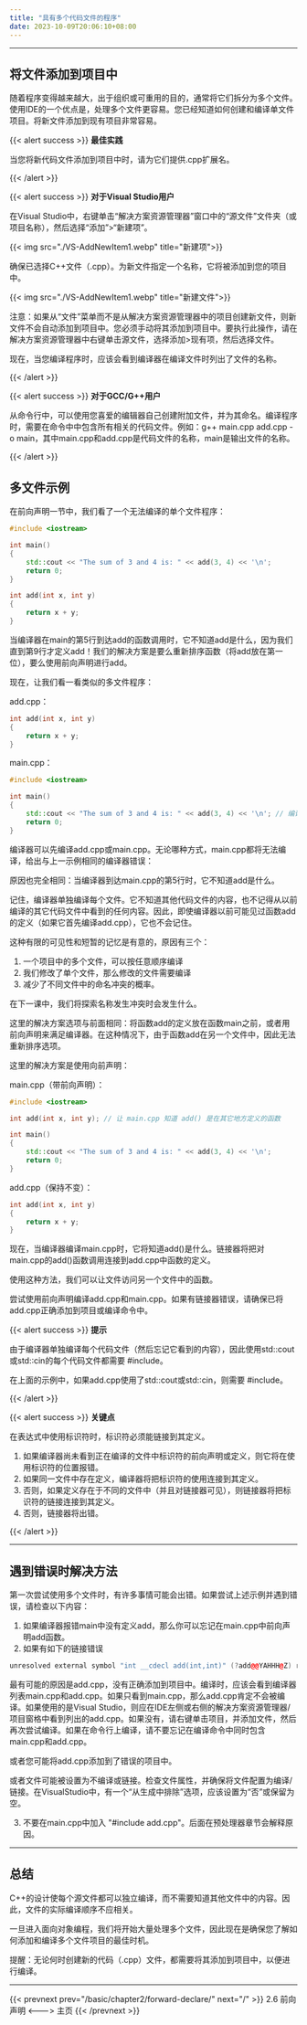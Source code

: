 ```yaml
---
title: "具有多个代码文件的程序"
date: 2023-10-09T20:06:10+08:00
---
```


***
## 将文件添加到项目中

随着程序变得越来越大，出于组织或可重用的目的，通常将它们拆分为多个文件。使用IDE的一个优点是，处理多个文件更容易。您已经知道如何创建和编译单文件项目。将新文件添加到现有项目非常容易。

{{< alert success >}}
**最佳实践**

当您将新代码文件添加到项目中时，请为它们提供.cpp扩展名。

{{< /alert >}}

{{< alert success >}}
**对于Visual Studio用户**

在Visual Studio中，右键单击“解决方案资源管理器”窗口中的“源文件”文件夹（或项目名称），然后选择“添加”>“新建项”。

{{< img src="./VS-AddNewItem1.webp" title="新建项">}}

确保已选择C++文件（.cpp）。为新文件指定一个名称，它将被添加到您的项目中。

{{< img src="./VS-AddNewItem1.webp" title="新建文件">}}

注意：如果从“文件”菜单而不是从解决方案资源管理器中的项目创建新文件，则新文件不会自动添加到项目中。您必须手动将其添加到项目中。要执行此操作，请在解决方案资源管理器中右键单击源文件，选择添加>现有项，然后选择文件。

现在，当您编译程序时，应该会看到编译器在编译文件时列出了文件的名称。

{{< /alert >}}

{{< alert success >}}
**对于GCC/G++用户**

从命令行中，可以使用您喜爱的编辑器自己创建附加文件，并为其命名。编译程序时，需要在命令中中包含所有相关的代码文件。例如：g++ main.cpp add.cpp -o main，其中main.cpp和add.cpp是代码文件的名称，main是输出文件的名称。

{{< /alert >}}

## 多文件示例

在前向声明一节中，我们看了一个无法编译的单个文件程序：

```C++
#include <iostream>

int main()
{
    std::cout << "The sum of 3 and 4 is: " << add(3, 4) << '\n';
    return 0;
}

int add(int x, int y)
{
    return x + y;
}
```

当编译器在main的第5行到达add的函数调用时，它不知道add是什么，因为我们直到第9行才定义add！我们的解决方案是要么重新排序函数（将add放在第一位），要么使用前向声明进行add。

现在，让我们看一看类似的多文件程序：

add.cpp：

```C++
int add(int x, int y)
{
    return x + y;
}
```

main.cpp：

```C++
#include <iostream>

int main()
{
    std::cout << "The sum of 3 and 4 is: " << add(3, 4) << '\n'; // 编译失败
    return 0;
}
```

编译器可以先编译add.cpp或main.cpp。无论哪种方式，main.cpp都将无法编译，给出与上一示例相同的编译器错误：

原因也完全相同：当编译器到达main.cpp的第5行时，它不知道add是什么。

记住，编译器单独编译每个文件。它不知道其他代码文件的内容，也不记得从以前编译的其它代码文件中看到的任何内容。因此，即使编译器以前可能见过函数add的定义（如果它首先编译add.cpp），它也不会记住。

这种有限的可见性和短暂的记忆是有意的，原因有三个：

1. 一个项目中的多个文件，可以按任意顺序编译
2. 我们修改了单个文件，那么修改的文件需要编译
3. 减少了不同文件中的命名冲突的概率。

在下一课中，我们将探索名称发生冲突时会发生什么。

这里的解决方案选项与前面相同：将函数add的定义放在函数main之前，或者用前向声明来满足编译器。在这种情况下，由于函数add在另一个文件中，因此无法重新排序选项。

这里的解决方案是使用向前声明：

main.cpp（带前向声明）：

```C++
#include <iostream>

int add(int x, int y); // 让 main.cpp 知道 add() 是在其它地方定义的函数

int main()
{
    std::cout << "The sum of 3 and 4 is: " << add(3, 4) << '\n';
    return 0;
}
```

add.cpp（保持不变）：

```C++
int add(int x, int y)
{
    return x + y;
}
```

现在，当编译器编译main.cpp时，它将知道add()是什么。链接器将把对main.cpp的add()函数调用连接到add.cpp中函数的定义。

使用这种方法，我们可以让文件访问另一个文件中的函数。

尝试使用前向声明编译add.cpp和main.cpp。如果有链接器错误，请确保已将add.cpp正确添加到项目或编译命令中。

{{< alert success >}}
**提示**

由于编译器单独编译每个代码文件（然后忘记它看到的内容），因此使用std::cout或std:∶cin的每个代码文件都需要 #include<iostream>。

在上面的示例中，如果add.cpp使用了std::cout或std:∶cin，则需要 #include<iostream>。

{{< /alert >}}

{{< alert success >}}
**关键点**

在表达式中使用标识符时，标识符必须能链接到其定义。

1. 如果编译器尚未看到正在编译的文件中标识符的前向声明或定义，则它将在使用标识符的位置报错。
2. 如果同一文件中存在定义，编译器将把标识符的使用连接到其定义。
3. 否则，如果定义存在于不同的文件中（并且对链接器可见），则链接器将把标识符的链接连接到其定义。
4. 否则，链接器将出错。

{{< /alert >}}

***
## 遇到错误时解决方法

第一次尝试使用多个文件时，有许多事情可能会出错。如果尝试上述示例并遇到错误，请检查以下内容：

1. 如果编译器报错main中没有定义add，那么你可以忘记在main.cpp中前向声明add函数。
2. 如果有如下的链接错误

```C++
unresolved external symbol "int __cdecl add(int,int)" (?add@@YAHHH@Z) referenced in function _main
```
最有可能的原因是add.cpp，没有正确添加到项目中。编译时，应该会看到编译器列表main.cpp和add.cpp。如果只看到main.cpp，那么add.cpp肯定不会被编译。如果使用的是Visual Studio，则应在IDE左侧或右侧的解决方案资源管理器/项目窗格中看到列出的add.cpp。如果没有，请右键单击项目，并添加文件，然后再次尝试编译。如果在命令行上编译，请不要忘记在编译命令中同时包含main.cpp和add.cpp。

或者您可能将add.cpp添加到了错误的项目中。

或者文件可能被设置为不编译或链接。检查文件属性，并确保将文件配置为编译/链接。在VisualStudio中，有一个“从生成中排除”选项，应该设置为“否”或保留为空。

3. 不要在main.cpp中加入 "#include add.cpp"。后面在预处理器章节会解释原因。

***
## 总结

C++的设计使每个源文件都可以独立编译，而不需要知道其他文件中的内容。因此，文件的实际编译顺序不应相关。

一旦进入面向对象编程，我们将开始大量处理多个文件，因此现在是确保您了解如何添加和编译多个文件项目的最佳时机。

提醒：无论何时创建新的代码（.cpp）文件，都需要将其添加到项目中，以便进行编译。

***

{{< prevnext prev="/basic/chapter2/forward-declare/" next="/" >}}
2.6 前向声明
<--->
主页
{{< /prevnext >}}
